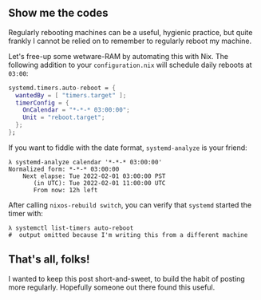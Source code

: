 ## Show me the codes

Regularly rebooting machines can be a useful, hygienic practice, but quite
frankly I cannot be relied on to remember to regularly reboot my machine.

Let's free-up some wetware-RAM by automating this with Nix. The following
addition to your `configuration.nix` will schedule daily reboots at `03:00`:

```nix
systemd.timers.auto-reboot = {
  wantedBy = [ "timers.target" ];
  timerConfig = {
    OnCalendar = "*-*-* 03:00:00";
    Unit = "reboot.target";
  };
};
```

If you want to fiddle with the date format, `systemd-analyze` is your friend:

```shell
λ systemd-analyze calendar '*-*-* 03:00:00'
Normalized form: *-*-* 03:00:00
    Next elapse: Tue 2022-02-01 03:00:00 PST
       (in UTC): Tue 2022-02-01 11:00:00 UTC
       From now: 12h left
```

After calling `nixos-rebuild switch`, you can verify that `systemd` started the
timer with:

```shell
λ systemctl list-timers auto-reboot
#  output omitted because I'm writing this from a different machine
```

## That's all, folks!

I wanted to keep this post short-and-sweet, to build the habit of posting more
regularly. Hopefully someone out there found this useful.
